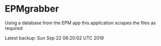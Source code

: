 # EPMgrabber
Using a database from the EPM app this application scrapes the files as required


Latest backup: Sun Sep 22 06:20:02 UTC 2019
